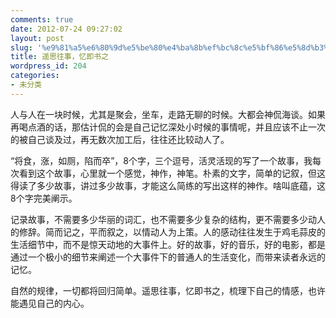 ```yaml
---
comments: true
date: 2012-07-24 09:27:02
layout: post
slug: '%e9%81%a5%e6%80%9d%e5%be%80%e4%ba%8b%ef%bc%8c%e5%bf%86%e5%8d%b3%e4%b9%a6%e4%b9%8b'
title: 遥思往事，忆即书之
wordpress_id: 204
categories:
- 未分类
---
```


人与人在一块时候，尤其是聚会，坐车，走路无聊的时候。大都会神侃海谈。如果再喝点酒的话，那估计侃的会是自己记忆深处小时候的事情呢，并且应该不止一次的被自己谈及过，再无数次加工后，往往还比较动人了。

“将食，涨，如厕，陷而卒”，8个字，三个逗号，活灵活现的写了一个故事，我每次看到这个故事，心里就一个感觉，神作，神笔。朴素的文字，简单的记叙，但这得读了多少故事，讲过多少故事，才能这么简练的写出这样的神作。啥叫底蕴，这8个字完美阐示。

记录故事，不需要多少华丽的词汇，也不需要多少复杂的结构，更不需要多少动人的修辞。简而记之，平而叙之，以情动人为上策。人的感动往往发生于鸡毛蒜皮的生活细节中，而不是惊天动地的大事件上。好的故事，好的音乐，好的电影，都是通过一个极小的细节来阐述一个大事件下的普通人的生活变化，而带来读者永远的记忆。

自然的规律，一切都将回归简单。遥思往事，忆即书之，梳理下自己的情感，也许能遇见自己的内心。

